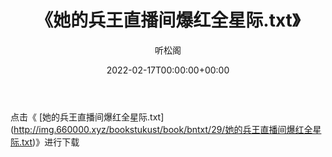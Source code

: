 ﻿---
title:  《她的兵王直播间爆红全星际.txt》
date:   2022-02-17T00:00:00+00:00
author: 听松阁
layout: post
permalink: /她的兵王直播间爆红全星际/
categories: 小说
tags: [小说]
---

点击《 [她的兵王直播间爆红全星际.txt](<a href="http://img.660000.xyz/bookstukust/book/bntxt/29/" target=_blank>http://img.660000.xyz/bookstukust/book/bntxt/29/她的兵王直播间爆红全星际.txt)》进行下载